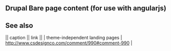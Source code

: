 ## Drupal Bare page content (for use with angularjs)

## See also

|| caption || link ||
| theme-independent landing pages | http://www.csdesignco.com/comment/990#comment-990 |
